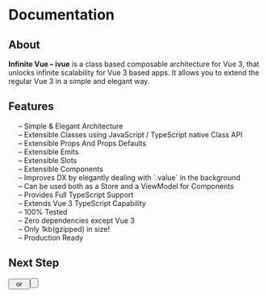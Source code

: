 <script setup lang="ts">
import Button from './components/Button.vue'

</script>
# Documentation


## About

**Infinite Vue &ndash; ivue** is a class based composable architecture for Vue 3, that unlocks infinite scalability for Vue 3 based apps. It allows you to extend the regular Vue 3 in a simple and elegant way.

## Features
<div style="padding-left:20px;">
&ndash; Simple & Elegant Architecture<br />
&ndash; Extensible Classes using JavaScript / TypeScript native Class API<br />
&ndash; Extensible Props And Props Defaults<br />
&ndash; Extensible Emits<br />
&ndash; Extensible Slots<br />
&ndash; Extensible Components<br />
&ndash; Improves DX by elegantly dealing with `.value` in the background<br />
&ndash; Can be used both as a Store and a ViewModel for Components<br />
&ndash; Provides Full TypeScript Support<br />
&ndash; Extends Vue 3 TypeScript Capability<br />
&ndash; 100% Tested<br />
&ndash; Zero dependencies except Vue 3<br />
&ndash; Only 1kb(gzipped) in size!<br />
&ndash; Production Ready<br />
</div>

## Next Step

<Button href="/pages/getting-started.html" label="Geting Started" />  &nbsp; or &nbsp; <Button href="/pages/introduction.html" label="Read Introduction" />

